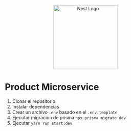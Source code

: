<p align="center">
  <a href="http://nestjs.com/" target="blank"><img src="https://nestjs.com/img/logo-small.svg" width="200" alt="Nest Logo" /></a>
</p>

# Product Microservice

1. Clonar el repositorio
2. Instalar dependencias
3. Crear un archivo `.env` basado en el `.env.template`
4. Ejecutar migracion de prisma `npx prisma migrate dev`
5. Ejecutar `yarn run start:dev`
